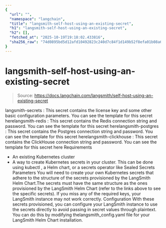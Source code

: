 ```yaml
---
{
  "url": "",
  "namespace": "langchain",
  "title": "langsmith-self-host-using-an-existing-secret",
  "h1": "langsmith-self-host-using-an-existing-secret",
  "h2": [],
  "fetched_at": "2025-10-19T19:18:02.433816",
  "sha256_raw": "74d0895bd5d12afd10492823c240d7c84f1d149b52f8efa01b08a63a2e40e57c"
}
---
```


# langsmith-self-host-using-an-existing-secret

> Source: https://docs.langchain.com/langsmith/self-host-using-an-existing-secret

langsmith-secrets
: This secret contains the license key and some other basic configuration parameters. You can see the template for this secret herelangsmith-redis
: This secret contains the Redis connection string and password. You can see the template for this secret herelangsmith-postgres
: This secret contains the Postgres connection string and password. You can see the template for this secret herelangsmith-clickhouse
: This secret contains the ClickHouse connection string and password. You can see the template for this secret here
Requirements
- An existing Kubernetes cluster
- A way to create Kubernetes secrets in your cluster. This can be done using
kubectl
, a Helm chart, or a secrets operator like Sealed Secrets
Parameters
You will need to create your own Kubernetes secrets that adhere to the structure of the secrets provisioned by the LangSmith Helm Chart.The secrets must have the same structure as the ones provisioned by the LangSmith Helm Chart (refer to the links above to see the specific secrets). If you miss any of the required keys, your LangSmith instance may not work correctly.
Configuration
With these secrets provisioned, you can configure your LangSmith instance to use the secrets directly to avoid passing in secret values through plaintext. You can do this by modifying thelangsmith_config.yaml
file for your LangSmith Helm Chart installation.